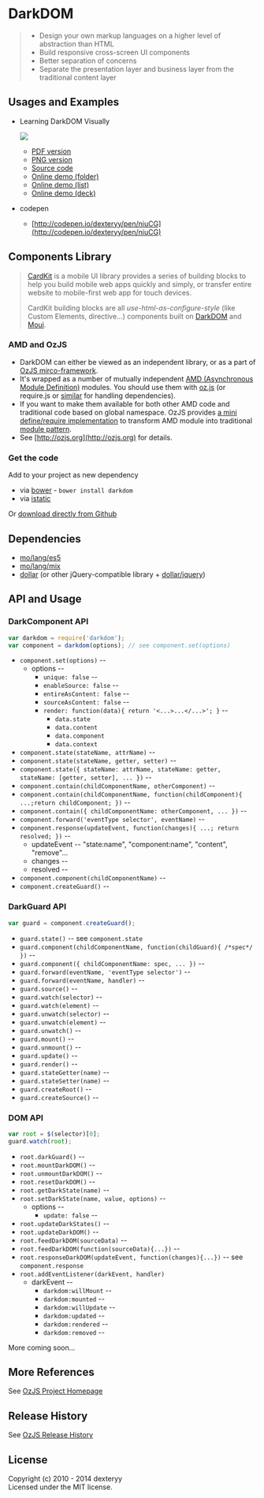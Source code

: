 <!--
layout: intro
title: DarkDOM
-->

# DarkDOM

> * Design your own markup languages on a higher level of abstraction than HTML
> * Build responsive cross-screen UI components
> * Better separation of concerns
> * Separate the presentation layer and business layer from the traditional content layer

## Usages and Examples

* Learning DarkDOM Visually

  [![](http://douban-f2e.github.io/cardkit-demo-darkdom/darkdom_thumbnail.png)](http://douban-f2e.github.io/cardkit-demo-darkdom/darkdom.pdf)

  * [PDF version](http://douban-f2e.github.io/cardkit-demo-darkdom/darkdom.pdf)
  * [PNG version](http://douban-f2e.github.io/cardkit-demo-darkdom/darkdom.png)
  * [Source code](https://github.com/douban-f2e/cardkit-demo-darkdom)
  * [Online demo (folder)](http://douban-f2e.github.io/cardkit-demo-darkdom/folder.html)
  * [Online demo (list)](http://douban-f2e.github.io/cardkit-demo-darkdom/index.html)
  * [Online demo (deck)](http://douban-f2e.github.io/cardkit-demo-darkdom/deck.html)

* codepen
  * [http://codepen.io/dexteryy/pen/niuCG](http://codepen.io/dexteryy/pen/niuCG)

## Components Library

> [CardKit](https://github.com/douban-f2e/CardKit) is a mobile UI library provides a series of building blocks to help you build mobile web apps quickly and simply, or transfer entire website to mobile-first web app for touch devices. 
>
> CardKit building blocks are all _use-html-as-configure-style_ (like Custom Elements, directive...) components built on [DarkDOM](https://github.com/dexteryy/DarkDOM) and [Moui](https://github.com/dexteryy/moui).


### AMD and OzJS

* DarkDOM can either be viewed as an independent library, or as a part of [OzJS mirco-framework](http://ozjs.org/#framework).
* It's wrapped as a number of mutually independent [AMD (Asynchronous Module Definition)](https://github.com/amdjs/amdjs-api/wiki/AMD) modules. You should use them with [oz.js](http://ozjs.org/#start) (or require.js or [similar](http://wiki.commonjs.org/wiki/Implementations) for handling dependencies). 
* If you want to make them available for both other AMD code and traditional code based on global namespace. OzJS provides [a mini define/require implementation](http://ozjs.org/examples/adapter/) to transform AMD module into traditional [module pattern](http://www.adequatelygood.com/2010/3/JavaScript-Module-Pattern-In-Depth).
* See [http://ozjs.org](http://ozjs.org) for details.

### Get the code

Add to your project as new dependency

* via [bower](http://bower.io/) - `bower install darkdom`
* via [istatic](http://ozjs.org/istatic)

Or [download directly from Github](https://github.com/dexteryy/DarkDOM/blob/master/darkdom.js)

## Dependencies

* [mo/lang/es5](https://github.com/dexteryy/mo)
* [mo/lang/mix](https://github.com/dexteryy/mo)
* [dollar](https://github.com/dexteryy/DollarJS) (or other jQuery-compatible library + [dollar/jquery](https://github.com/dexteryy/DollarJS/blob/master/dollar/jquery.js))  

## API and Usage

### DarkComponent API

```javascript
var darkdom = require('darkdom');
var component = darkdom(options); // see component.set(options)
```

* `component.set(options)` -- 
  * options --
    * `unique: false` -- 
    * `enableSource: false` --
    * `entireAsContent: false` --
    * `sourceAsContent: false` --
    * `render: function(data){ return '<...>...</...>'; }` -- 
      * `data.state`
      * `data.content` 
      * `data.component`
      * `data.context`
* `component.state(stateName, attrName)` --
* `component.state(stateName, getter, setter)` --
* `component.state({ stateName: attrName, stateName: getter, stateName: [getter, setter], ... })` --
* `component.contain(childComponentName, otherComponent)` --
* `component.contain(childComponentName, function(childComponent){ ...;return childComponent; })` --
* `component.contain({ childComponentName: otherComponent, ... })` --
* `component.forward('eventType selector', eventName)` --
* `component.response(updateEvent, function(changes){ ...; return resolved; })` --
  * updateEvent -- "state:name", "component:name", "content", "remove"...
  * changes --
  * resolved -- 
* `component.component(childComponentName)` --
* `component.createGuard()` --

### DarkGuard API

```javascript
var guard = component.createGuard();
```

* `guard.state()` -- see `component.state`
* `guard.component(childComponentName, function(childGuard){ /*spec*/  })` --
* `guard.component({ childComponentName: spec, ... })` --
* `guard.forward(eventName, 'eventType selector')` --
* `guard.forward(eventName, handler)` --
* `guard.source()` --
* `guard.watch(selector)` --
* `guard.watch(element)` --
* `guard.unwatch(selector)` --
* `guard.unwatch(element)` --
* `guard.unwatch()` --
* `guard.mount()` --
* `guard.unmount()` --
* `guard.update()` --
* `guard.render()` --
* `guard.stateGetter(name)` --
* `guard.stateSetter(name)` --
* `guard.createRoot()` --
* `guard.createSource()` --

### DOM API

```javascript
var root = $(selector)[0];
guard.watch(root);
```

* `root.darkGuard()` --
* `root.mountDarkDOM()` --
* `root.unmountDarkDOM()` --
* `root.resetDarkDOM()` --
* `root.getDarkState(name)` --
* `root.setDarkState(name, value, options)` --
  * options --
    * `update: false` -- 
* `root.updateDarkStates()` --
* `root.updateDarkDOM()` --
* `root.feedDarkDOM(sourceData)` --
* `root.feedDarkDOM(function(sourceData){...})` --
* `root.responseDarkDOM(updateEvent, function(changes){...})` -- see `component.response`
* `root.addEventListener(darkEvent, handler)`
  * darkEvent --
    * `darkdom:willMount` --
    * `darkdom:mounted` --
    * `darkdom:willUpdate` --
    * `darkdom:updated` --
    * `darkdom:rendered` --
    * `darkdom:removed` --

More coming soon...


## More References

See [OzJS Project Homepage](http://ozjs.org/)

## Release History

See [OzJS Release History](http://ozjs.org/#release)

## License

Copyright (c) 2010 - 2014 dexteryy  
Licensed under the MIT license.

